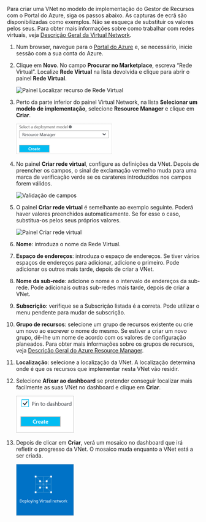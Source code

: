 Para criar uma VNet no modelo de implementação do Gestor de Recursos com o Portal do Azure, siga os passos abaixo. As capturas de ecrã são disponibilizadas como exemplos. Não se esqueça de substituir os valores pelos seus. Para obter mais informações sobre como trabalhar com redes virtuais, veja [Descrição Geral da Virtual Network](../articles/virtual-network/virtual-networks-overview.md).

1. Num browser, navegue para o [Portal do Azure](http://portal.azure.com) e, se necessário, inicie sessão com a sua conta do Azure.
2. Clique em **Novo**. No campo **Procurar no Marketplace**, escreva “Rede Virtual”. Localize **Rede Virtual** na lista devolvida e clique para abrir o painel **Rede Virtual**.
   
    ![Painel Localizar recurso de Rede Virtual](./media/vpn-gateway-basic-vnet-rm-portal-include/newvnetportal700.png "Locate virtual network resource blade")
3. Perto da parte inferior do painel Virtual Network, na lista **Selecionar um modelo de implementação**, selecione **Resource Manager** e clique em **Criar**.

    ![Selecionar o Resource Manager](./media/vpn-gateway-basic-vnet-rm-portal-include/resourcemanager250.png "Select Resource Manager")

1. No painel **Criar rede virtual**, configure as definições da VNet. Depois de preencher os campos, o sinal de exclamação vermelho muda para uma marca de verificação verde se os carateres introduzidos nos campos forem válidos.
   
    ![Validação de campos](./media/vpn-gateway-basic-vnet-rm-portal-include/checkmark300.png "Field validation")
2. O painel **Criar rede virtual** é semelhante ao exemplo seguinte. Poderá haver valores preenchidos automaticamente. Se for esse o caso, substitua-os pelos seus próprios valores.
   
    ![Painel Criar rede virtual](./media/vpn-gateway-basic-vnet-rm-portal-include/createvnet300.png "Create virtual network blade")
3. **Nome**: introduza o nome da Rede Virtual.
4. **Espaço de endereços**: introduza o espaço de endereços. Se tiver vários espaços de endereços para adicionar, adicione o primeiro. Pode adicionar os outros mais tarde, depois de criar a VNet.
5. **Nome da sub-rede**: adicione o nome e o intervalo de endereços da sub-rede. Pode adicionais outras sub-redes mais tarde, depois de criar a VNet.
6. **Subscrição**: verifique se a Subscrição listada é a correta. Pode utilizar o menu pendente para mudar de subscrição.
7. **Grupo de recursos**: selecione um grupo de recursos existente ou crie um novo ao escrever o nome do mesmo. Se estiver a criar um novo grupo, dê-lhe um nome de acordo com os valores de configuração planeados. Para obter mais informações sobre os grupos de recursos, veja [Descrição Geral do Azure Resource Manager](../articles/azure-resource-manager/resource-group-overview.md#resource-groups).
8. **Localização**: selecione a localização da VNet. A localização determina onde é que os recursos que implementar nesta VNet vão residir.
9. Selecione **Afixar ao dashboard** se pretender conseguir localizar mais facilmente as suas VNet no dashboard e clique em **Criar**.
   
   ![Afixar ao dashboard](./media/vpn-gateway-basic-vnet-rm-portal-include/pintodashboard150.png "pin to dashboard")
10. Depois de clicar em **Criar**, verá um mosaico no dashboard que irá refletir o progresso da VNet. O mosaico muda enquanto a VNet está a ser criada.
    
    ![Mosaico Criar rede virtual](./media/vpn-gateway-basic-vnet-rm-portal-include/deploying150.png "Creating virtual network tile")



<!--HONumber=Nov16_HO2-->


